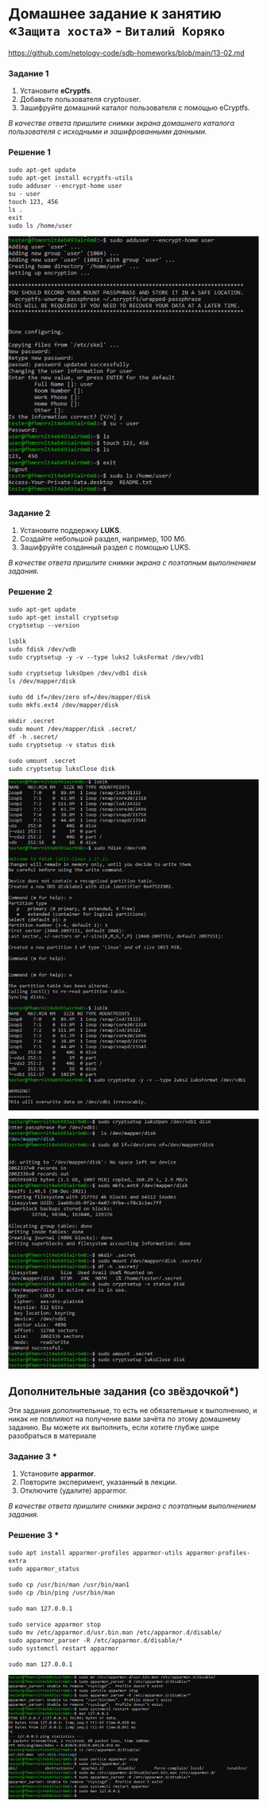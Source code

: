 # Домашнее задание к занятию  «`Защита хоста`» - `Виталий Коряко`

https://github.com/netology-code/sdb-homeworks/blob/main/13-02.md 

### Задание 1

1. Установите **eCryptfs**.
2. Добавьте пользователя cryptouser.
3. Зашифруйте домашний каталог пользователя с помощью eCryptfs.


*В качестве ответа  пришлите снимки экрана домашнего каталога пользователя с исходными и зашифрованными данными.*  

### Решение 1

```
sudo apt-get update
sudo apt-get install ecryptfs-utils
sudo adduser --encrypt-home user
su - user
touch 123, 456
ls .
exit
sudo ls /home/user
```
![eCryptfs](./screens/eCryptfs.png)

### Задание 2

1. Установите поддержку **LUKS**.
2. Создайте небольшой раздел, например, 100 Мб.
3. Зашифруйте созданный раздел с помощью LUKS.

*В качестве ответа пришлите снимки экрана с поэтапным выполнением задания.*

### Решение 2

```
sudo apt-get update
sudo apt-get install cryptsetup
cryptsetup --version

lsblk
sudo fdisk /dev/vdb
sudo cryptsetup -y -v --type luks2 luksFormat /dev/vdb1

sudo cryptsetup luksOpen /dev/vdb1 disk
ls /dev/mapper/disk

sudo dd if=/dev/zero of=/dev/mapper/disk
sudo mkfs.ext4 /dev/mapper/disk

mkdir .secret
sudo mount /dev/mapper/disk .secret/
df -h .secret/
sudo cryptsetup -v status disk

sudo umount .secret
sudo cryptsetup luksClose disk
```
![luks_create_partition](./screens/luks_create_partition.png)

![luks_using_partition](./screens/luks_using_partition.png)


## Дополнительные задания (со звёздочкой*)

Эти задания дополнительные, то есть не обязательные к выполнению, и никак не повлияют на получение вами зачёта по этому домашнему заданию. Вы можете их выполнить, если хотите глубже шире разобраться в материале

### Задание 3 *

1. Установите **apparmor**.
2. Повторите эксперимент, указанный в лекции.
3. Отключите (удалите) apparmor.


*В качестве ответа пришлите снимки экрана с поэтапным выполнением задания.*


### Решение 3 *

```
sudo apt install apparmor-profiles apparmor-utils apparmor-profiles-extra
sudo apparmor_status

sudo cp /usr/bin/man /usr/bin/man1
sudo cp /bin/ping /usr/bin/man

sudo man 127.0.0.1

sudo service apparmor stop
sudo mv /etc/apparmor.d/usr.bin.man /etc/apparmor.d/disable/
sudo apparmor_parser -R /etc/apparmor.d/disable/*
sudo systemctl restart apparmor

sudo man 127.0.0.1
```
![](./screens/apparmor_man.png)


